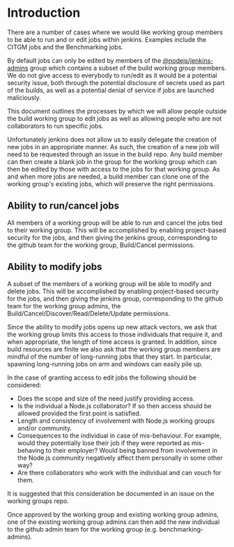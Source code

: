 # Introduction

There are a number of cases where we would like working group members
to be able to run and or edit jobs within jenkins. Examples include
the CITGM jobs and the Benchmarking jobs.

By default jobs can only be edited by members of the
[@nodejs/jenkins-admins](https://github.com/orgs/nodejs/teams/jenkins-admins)
group which contains a subset of the build
working group members. We do not give access to
everybody to run/edit as it would be a potential security issue,
both through the potential disclosure of secrets used as
part of the builds, as well as a potential denial
of service if jobs are launched maliciously.

This document outlines the processes by which we will allow
people outside the build working group to edit jobs as well
as allowing people who are not collaborators to run specific jobs.

Unfortunately jenkins does not allow us to easily delegate the
creation of new jobs in an appropriate manner.
As such, the creation of a new job will
need to be requested through an issue in the build repo. Any
build member can then create a blank job in the group for the
working group which can then be edited by those with access
to the jobs for that working group. As and when more jobs are
needed, a build member can clone one of the working group's
existing jobs, which will preserve the right permissions.

## Ability to run/cancel jobs

All members of a working group will be able to run and cancel
the jobs tied to their working group. This will be accomplished
by enabling project-based security for the jobs, and then
giving the jenkins group, corresponding to the github
team for the working group, Build/Cancel permissions.

## Ability to modify jobs

A subset of the members of a working group will be able to modify
and delete jobs.  This will be accomplished
by enabling project-based security for the jobs, and then
giving the jenkins group, corresponding to the github
team for the working group admins,
the Build/Cancel/Discover/Read/Delete/Update permissions.

Since the ability to modify jobs opens up new attack vectors,
we ask that the working group limits this access to those
individuals that require it, and when appropriate, the length
of time access is granted. In addition, since build resources
are finite we also ask that the working group members are
mindful of the number of long-running jobs that they start.
In particular, spawning long-running jobs on arm and windows
can easily pile up.

In the case of granting access to edit jobs the following
should be considered:

* Does the scope and size of the need justify providing access.
* Is the individual a Node.js collaborator? If so then access should
  be allowed provided the first point is satisfied.
* Length and consistency of involvement with Node.js working groups
  and/or community.
* Consequences to the individual in case of mis-behaviour. For example,
  would they potentially lose their job if they were reported as
  mis-behaving to their employer? Would being banned from involvement
  in the Node.js community negatively affect them personally
  in some other way?
* Are there collaborators who work with the individual and can vouch
  for them.

It is suggested that this consideration be documented in an
issue on the working groups repo.

Once approved by the working group and existing working group admins,
one of the existing working group admins can then add the new
individual to the github admin team for the working group
(e.g. benchmarking-admins).


